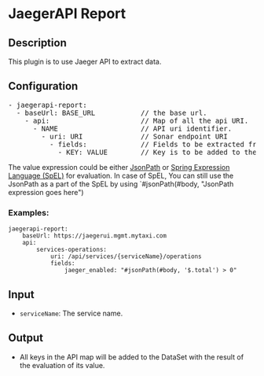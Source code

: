 # JaegerAPI Report

## Description

This plugin is to use Jaeger API to extract data.

## Configuration
<pre>
- jaegerapi-report:
  - baseUrl: BASE_URL           // the base url.
    - api:                      // Map of all the api URI. 
      - NAME                    // API uri identifier.
        - uri: URI              // Sonar endpoint URI
          - fields:             // Fields to be extracted from the sonar response. 
            - KEY: VALUE        // Key is to be added to the `dataSet` and the value expression
</pre>

The value expression could be either [JsonPath](https://goessner.net/articles/JsonPath/) or [Spring Expression Language
(SpEL)](https://docs.spring.io/spring-framework/docs/4.3.12.RELEASE/spring-framework-reference/html/expressions.html) for evaluation.
In case of SpEL, You can still use the JsonPath as a part of the SpEL by using `#jsonPath(#body, "JsonPath expression goes here")
### Examples:

```
jaegerapi-report:
    baseUrl: https://jaegerui.mgmt.mytaxi.com
    api:
        services-operations: 
            uri: /api/services/{serviceName}/operations
            fields:
                jaeger_enabled: "#jsonPath(#body, '$.total') > 0"
```

## Input

- `serviceName`: The service name. 


## Output

- All keys in the API map will be added to the DataSet with the result of the evaluation of its value.